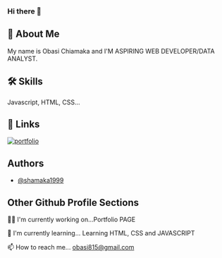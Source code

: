 ### Hi there 👋
## 🚀 About Me
My name is Obasi Chiamaka and I'M ASPIRING WEB DEVELOPER/DATA ANALYST.


## 🛠 Skills
Javascript, HTML, CSS...


## 🔗 Links
[![portfolio](https://img.shields.io/badge/my_portfolio-000?style=for-the-badge&logo=ko-fi&logoColor=white)](https://about-me.chiamakaobasi.repl.co/)


## Authors

- [@shamaka1999](https://github.com/shamaka1999/)


## Other Github Profile Sections
👩‍💻 I'm currently working on...Portfolio PAGE

🧠 I'm currently learning... Learning HTML, CSS and JAVASCRIPT

📫 How to reach me... obasi815@gmail.com
